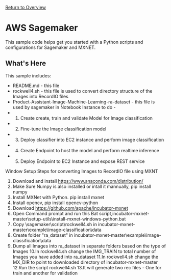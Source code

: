 [Return to Overview](../README.md)

# AWS Sagemaker

This sample code helps get you started with a Python scripts and configurations for
Sagemaker and MXNET.

## What's Here

This sample includes:

* README.md - this file
* rockwell4.sh - this file is used to convert directory structure of the Images into RecordIO files
* Product-Assistant-Image-Machine-Learning-ra-dataset - this file is used by sagemaker in Notebook Instance to do -
* 1. Create create, train and validate Model for Image classification
* 2. Fine-tune the Image classification model
* 3. Deploy classifier into EC2 instance and perform image classification
* 4. Create Endpoint to host the model and perform realtime inference 
* 5. Deploy Endpoint to EC2 Instance and expose REST service

Window Setup Steps for converting Images to RecordIO file using MXNT

1. Download and install https://www.anaconda.com/distribution/
2. Make Sure Numpy is also installed or intall it mannually, pip install numpy
3. Install MXNet with Python. pip install mxnet
4. Install opencv, pip install opencv-python 
5. Download https://github.com/apache/incubator-mxnet
6. Open Command prompt and run this Bat script,incubator-mxnet-master\setup-utils\install-mxnet-windows-python.bat
7. Copy \sagemaker\script\rockwell4.sh in incubator-mxnet-master\example\image-classification\data
8. Create folder "ra_dataset" in incubator-mxnet-master\example\image-classification\data
9. Dump all Images into ra_dataset in separate folders based on the type of Images
10.In rockwell4.sh change the IMG_TRAIN to total number of Images you have added into ra_dataset
11.In rockwell4.sh change the MX_DIR to point to downloaded directory of incubator-mxnet-master
12.Run the script rockwell4.sh
13.It will generate two rec files - One for train and another for validation
